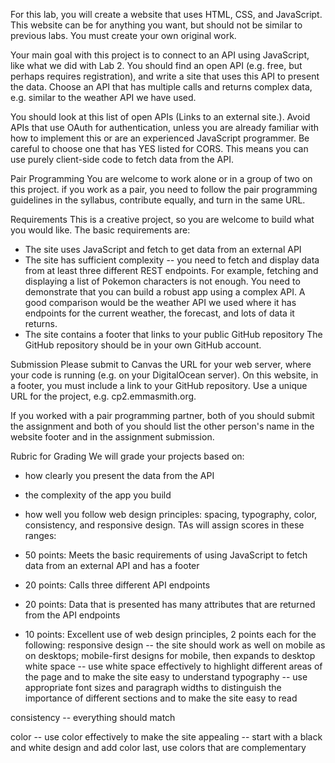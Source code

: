 For this lab, you will create a website that uses HTML, CSS, and JavaScript. This website can be for anything you want, but should not be similar to previous labs. You must create your own original work.

Your main goal with this project is to connect to an API using JavaScript, like what we did with Lab 2. You should find an open API (e.g. free, but perhaps requires registration), and write a site that uses this API to present the data. Choose an API that has multiple calls and returns complex data, e.g. similar to the weather API we have used.

You should look at this list of open APIs (Links to an external site.). Avoid APIs that use OAuth for authentication, unless you are already familiar with how to implement this or are an experienced JavaScript programmer. Be careful to choose one that has YES listed for CORS. This means you can use purely client-side code to fetch data from the API.

Pair Programming
You are welcome to work alone or in a group of two on this project.  if you work as a pair, you need to follow the pair programming guidelines in the syllabus, contribute equally, and turn in the same URL.  

Requirements
This is a creative project, so you are welcome to build what you would like. The basic requirements are:

- The site uses JavaScript and fetch to get data from an external API
- The site has sufficient complexity -- you need to fetch and display data from at least three different REST endpoints. For example, fetching and displaying a list of Pokemon characters is not enough. You need to demonstrate that you can build a robust app using a complex API. A good comparison would be the weather API we used where it has endpoints for the current weather, the forecast, and lots of data it returns.
- The site contains a footer that links to your public GitHub repository
The GitHub repository should be in your own GitHub account.

Submission
Please submit to Canvas the URL for your web server, where your code is running (e.g. on your DigitalOcean server). On this website, in a footer, you must include a link to your GitHub repository. Use a unique URL for the project, e.g. cp2.emmasmith.org.

If you worked with a pair programming partner, both of you should submit the assignment and both of you should list the other person's name in the website footer and in the assignment submission.

Rubric for Grading
We will grade your projects based on:

- how clearly you present the data from the API
- the complexity of the app you build
- how well you follow web design principles: spacing, typography, color, consistency, and responsive design.
TAs will assign scores in these ranges:

- 50 points: Meets the basic requirements of using JavaScript to fetch data from an external API and has a footer
- 20 points: Calls three different API endpoints
- 20 points: Data that is presented has many attributes that are returned from the API endpoints
- 10 points: Excellent use of web design principles, 2 points each for the following:
responsive design -- the site should work as well on mobile as on desktops; mobile-first designs for mobile, then expands to desktop
white space -- use white space effectively to highlight different areas of the page and to make the site easy to understand
typography -- use appropriate font sizes and paragraph widths to distinguish the importance of different sections and to make the site easy to read

consistency -- everything should match

color -- use color effectively to make the site appealing -- start with a black and white design and add color last, use colors that are complementary
